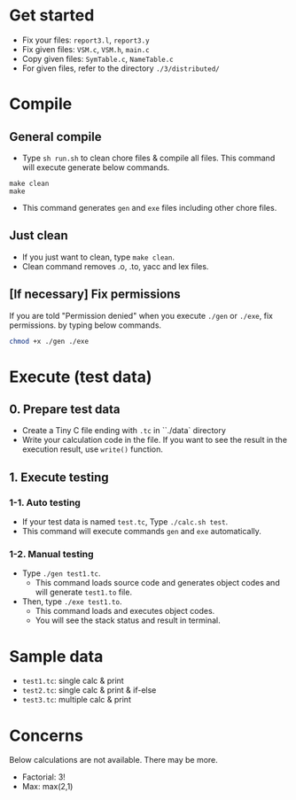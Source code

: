 # Get started
- Fix your files: `report3.l`, `report3.y`
- Fix given files: `VSM.c`, `VSM.h`, `main.c`
- Copy given files: `SymTable.c`, `NameTable.c`
- For given files, refer to the directory `./3/distributed/`

# Compile
## General compile
- Type `sh run.sh` to clean chore files & compile all files. This command will execute generate below commands.
```shell
make clean
make
```
- This command generates `gen` and `exe` files including other chore files.
## Just clean
- If you just want to clean, type `make clean`. 
- Clean command removes .o, .to, yacc and lex files.

## [If necessary] Fix permissions
If you are told "Permission denied" when you execute `./gen` or `./exe`, fix permissions. by typing below commands.
```bash
chmod +x ./gen ./exe
```

# Execute (test data)
## 0. Prepare test data
- Create a Tiny C file ending with `.tc` in ``./data` directory
- Write your calculation code in the file. If you want to see the result in the execution result, use `write()` function.
## 1. Execute testing
### 1-1. Auto testing
- If your test data is named `test.tc`, Type `./calc.sh test`.
- This command will execute commands `gen` and `exe` automatically.
### 1-2. Manual testing
- Type `./gen test1.tc`.
  - This command loads source code and generates object codes and will generate `test1.to` file.
- Then, type `./exe test1.to`.
  - This command loads and executes object codes.
  - You will see the stack status and result in terminal. 

# Sample data
- `test1.tc`: single calc & print
- `test2.tc`: single calc & print & if-else
- `test3.tc`: multiple calc & print

# Concerns
Below calculations are not available. There may be more.
- Factorial: 3!
- Max: max(2,1)